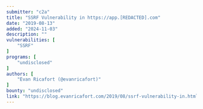 ```yaml
---
submitter: "c2a"
title: "SSRF Vulnerability in https://app.[REDACTED].com"
date: "2019-08-13"
added: "2024-11-03"
description: ""
vulnerabilities: [
    "SSRF"
]
programs: [
    "undisclosed"
]
authors: [
    "Evan Ricafort (@evanricafort)"
]
bounty: "undisclosed"
link: "https://blog.evanricafort.com/2019/08/ssrf-vulnerability-in.html"
---
```





